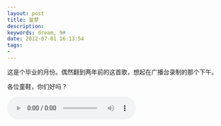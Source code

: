 ```yaml
---
layout: post
title: 留梦
description:
keywords: dream, 9#
date: 2012-07-01 16:13:54
tags:
-
---
```


这是个毕业的月份。偶然翻到两年前的这首歌，想起在广播台录制的那个下午。

各位童鞋，你们好吗？

<!-- <br></br> -->

<script src="/js/mediaelement/mediaelement-and-player.min.js"></script>
<link rel="stylesheet" href="/js/mediaelement/mediaelementplayer.min.css"/>

<audio id="player2" src="http://files.qingpei.me/a/%E7%95%99%E6%A2%A6_edwardtoday.mp3" type="audio/mp3" controls="controls">

<script>
$('audio,video').mediaelementplayer();
</script>

<br></br>

<strong>作曲：薛宇飞  作词：蒋朦  编曲：侯杰</strong>

<strong>原唱：卿培 叶丰 蒋朦 肖佩瑶 郁诗苑 王喆</strong>

<br></br>

<div class="row">
	<div class="span3">
		<p>那年的 夏天  烈日在 天空</p>
		<p>身边是 一张张 陌生 脸孔</p>
		<p>笑容里 透着 青涩 和 懵懂</p>
		<p>还有些 有恃无恐</p>

		<p>挥洒 汗与泪 追寻着 成功</p>
		<p>肩并肩 战斗的 真心 英雄</p>
		<p>是谁在 拼搏 不畏惧 寒冬</p>
		<p>是谁又 奔跑 忘了 伤痛</p>

		<p>是你陪我 走过难万重</p>
		<p>是你听我 倾诉苦衷</p>
		<p>朋友 饮尽 最后一 杯酒</p>
		<p>醒来后 就要 各奔西东</p>
		<br></br>
	</div>

	<div class="span3">
		<p>人山人海中 我们若再次相逢</p>
		<p>多余的话不说 来紧握我的手</p>
		<p>就像过去一样 编织着七彩的梦</p>
		<p>绘成那天边的一道彩虹</p>

		<br></br>

		<p>许多年以后 我们若难再相逢</p>
		<p>尘封的纪念册 会温暖你胸口</p>
		<p>一句贴心祝福 一声声简单问候</p>
		<p>再遥远我们也能留住 那些梦</p>
	</div>
</div>

<br></br>

<div class="row">
	<div class="span3">
		<p>收拾好 行装 即将要 远航</p>
		<p>告别了 我深深 迷恋 的港</p>
		<p>迎接那 清晨 第一 缕 曙光</p>
		<p>不会再 彷徨迷惘</p>

		<p>稚嫩 的肩膀 岁月来 坚强</p>
		<p>风霜和 雷电里 学会 飞翔</p>
		<p>是谁让 梦想 悄悄在 生长</p>
		<p>是谁用 心火 点燃 希望</p>

		<p>苍白无助 你会在身旁</p>
		<p>那声加油 给我力量</p>
		<p>四载 同窗 虽不算 漫长</p>
		<p>但我们 必当 永记不忘</p>
		<br></br>
	</div>

	<div class="span3">
		<p>人山人海中 我们若再次相逢</p>
		<p>多余的话不说 来紧握我的手</p>
		<p>就像过去一样 编织着七彩的梦</p>
		<p>绘成那天边的一道彩虹</p>

		<br></br>

		<p>许多年以后 我们若难再相逢</p>
		<p>尘封的纪念册 会温暖你胸口</p>
		<p>一句贴心祝福 一声声简单问候</p>
		<p>再遥远我们也能留住</p>
		<p>那些梦</p>
	</div>
</div>
